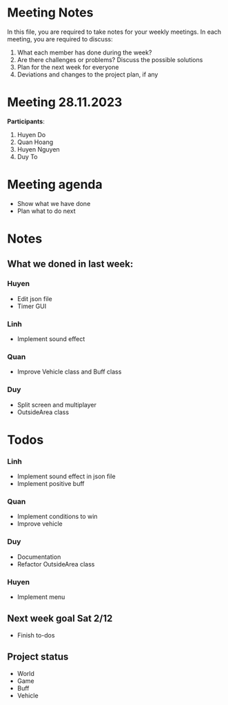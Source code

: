 # Meeting Notes
In this file, you are required to take notes for your weekly meetings. 
In each meeting, you are required to discuss:

1. What each member has done during the week?
2. Are there challenges or problems? Discuss the possible solutions
3. Plan for the next week for everyone
4. Deviations and changes to the project plan, if any

# Meeting 28.11.2023 

**Participants**:

1. Huyen Do
2. Quan Hoang
3. Huyen Nguyen
4. Duy To

# Meeting agenda
   - Show what we have done
   - Plan what to do next 
# Notes


## What we doned in last week: 

### Huyen 
- Edit json file
- Timer GUI

### Linh 
- Implement sound effect

### Quan 
- Improve Vehicle class and Buff class

### Duy 
- Split screen and multiplayer
- OutsideArea class

# Todos

### Linh
- Implement sound effect in json file
- Implement positive buff

### Quan 
- Implement conditions to win
- Improve vehicle

### Duy 
- Documentation
- Refactor OutsideArea class
  
### Huyen 
- Implement menu

## Next week goal Sat 2/12
- Finish to-dos

## Project status  
- World 
- Game 
- Buff
- Vehicle  
